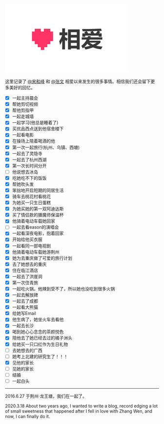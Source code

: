 ![Image of xiang.ai logo](images/xiangai.png) 

这里记录了 [@宋和峰](https://songwen.ml/blogsite/) 和 [@张文](https://songwen.ml/) 相爱以来发生的很多事情。相信我们还会留下更多美好的回忆。

- [x] 一起主持晨会
- [x] 帮她剪切视频
- [x] 帮他剪指甲
- [x] 一起走城墙
- [x] 一起学习(他总是睡着了)
- [x] 买优品西点送到他宿舍楼下
- [x] 一起看电影
- [x] 在操场上陪着喝酒的他
- [x] 第一次一起旅行(杭州、乌镇、西塘)
- [x] 一起去了灵隐寺
- [x] 一起去了杭州西湖
- [x] 第一次长时间分开
- [ ] 他说想去冰岛
- [x] 吃她吃不下的饭饭
- [x] 帮她吹头发
- [x] 笨拙地开启短期的同居生活
- [x] 骑车去桃花村看桃花
- [x] 为她买一只生日蛋糕
- [x] 为她买她的第一双阿迪达斯
- [x] 买了情侣款的膳魔师保温杯
- [x] 他骑着电动车载她回家
- [ ] 一起去看eason的演唱会
- [x] 一起看深夜电影，抱着回家
- [x] 开始给他买衣服
- [x] 一起看同一部电视剧
- [x] 他骑着电动车载她游荆州
- [x] 她为去重庆做了可爱的旅行计划
- [x] 去了她想去的重庆
- [x] 住在临江酒店
- [x] 一起去了洪崖洞
- [x] 第一次住青旅
- [x] 一起吃火锅，他辣到受不了，所以她也没吃到很多火锅
- [x] 一起去解放碑
- [x] 一起去了成都
- [x] 一起看大熊猫
- [x] 给她写Email
- [x] 他生病了，她坐火车去看他
- [x] 一起去长沙
- [x] 喝到她心心念念的茶颜悦色
- [x] 陪他去了她已经去过的橘子洲头
- [x] 给她买一只口红作为生日礼物
- [ ] 去她想去的广西
- [ ] 她考上北建的研究生了！！！
- [x] 见他的家长
- [ ] 见她的家长
- [ ] 结婚
- [ ] 一起白头

---
2016.6.27 于荆州·龙王塘，我们在一起了。

2020.3.18 About two years ago, I wanted to write a blog, record edging a lot of small sweetness that happened after I fell in love with Zhang Wen, and now, I can finally do it.